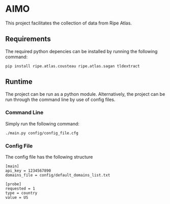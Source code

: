 AIMO
===
This project facilitates the collection of data from Ripe Atlas.

Requirements
---

The required python depencies can be installed by running the following command:
```
pip install ripe.atlas.cousteau ripe.atlas.sagan tldextract
```

Runtime
---

The project can be run as a python module. Alternatively, the project can be run through the command line by use of config files. 

### Command Line
Simply run the following command:
```
./main.py config/config_file.cfg
```

### Config File
The config file has the following structure
```
[main]
api_key = 1234567890
domains_file = config/default_domains_list.txt

[probe]
requested = 1
type = country
value = US
```
